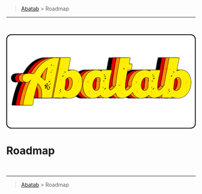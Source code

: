 > [Abatab][AbatabRepoUrl] > Roadmap

***

<br>
<div align="center">

  ![AbatabLogo][AbatabLogo]

</div>

# Roadmap

<br>

***

> [Abatab][AbatabRepoUrl] > Roadmap

<!-- REFERENCE LINKS -->
[AbatabRepoUrl]: https://github.com/spectrum-health-systems/Abatab
[AbatabLogo]: /.github/res/img/logo/RepositoryLogo.png